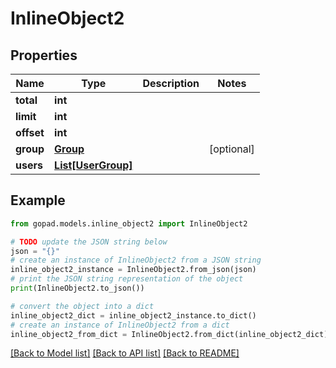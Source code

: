 # InlineObject2


## Properties

Name | Type | Description | Notes
------------ | ------------- | ------------- | -------------
**total** | **int** |  | 
**limit** | **int** |  | 
**offset** | **int** |  | 
**group** | [**Group**](Group.md) |  | [optional] 
**users** | [**List[UserGroup]**](UserGroup.md) |  | 

## Example

```python
from gopad.models.inline_object2 import InlineObject2

# TODO update the JSON string below
json = "{}"
# create an instance of InlineObject2 from a JSON string
inline_object2_instance = InlineObject2.from_json(json)
# print the JSON string representation of the object
print(InlineObject2.to_json())

# convert the object into a dict
inline_object2_dict = inline_object2_instance.to_dict()
# create an instance of InlineObject2 from a dict
inline_object2_from_dict = InlineObject2.from_dict(inline_object2_dict)
```
[[Back to Model list]](../README.md#documentation-for-models) [[Back to API list]](../README.md#documentation-for-api-endpoints) [[Back to README]](../README.md)


